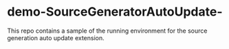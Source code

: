 # demo-SourceGeneratorAutoUpdate-
This repo contains a sample of the running environment for the source generation auto update extension.
